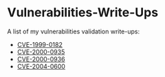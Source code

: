 # Vulnerabilities-Write-Ups
A list of my vulnerabilities validation write-ups:

+ [CVE-1999-0182](CVE-1999-0182/paper.md)
+ [CVE-2000-0935](CVE-2000-0935/paper.md)
+ [CVE-2000-0936](CVE-2000-0936/paper.md)
+ [CVE-2004-0600](CVE-2004-0600/paper.md)
